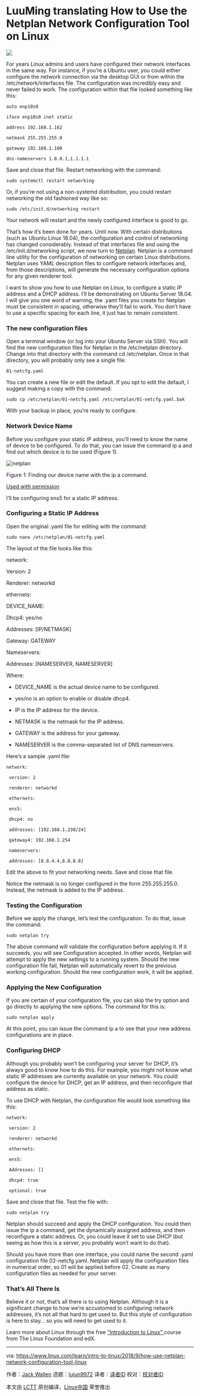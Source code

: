 LuuMing translating
How to Use the Netplan Network Configuration Tool on Linux
======

![](https://www.linux.com/sites/lcom/files/styles/rendered_file/public/netplan.jpg?itok=Gu_ZfNGa)

For years Linux admins and users have configured their network interfaces in the same way. For instance, if you’re a Ubuntu user, you could either configure the network connection via the desktop GUI or from within the /etc/network/interfaces file. The configuration was incredibly easy and never failed to work. The configuration within that file looked something like this:

```
auto enp10s0

iface enp10s0 inet static

address 192.168.1.162

netmask 255.255.255.0

gateway 192.168.1.100

dns-nameservers 1.0.0.1,1.1.1.1

```

Save and close that file. Restart networking with the command:

```
sudo systemctl restart networking

```

Or, if you’re not using a non-systemd distribution, you could restart networking the old fashioned way like so:

```
sudo /etc/init.d/networking restart

```

Your network will restart and the newly configured interface is good to go.

That’s how it’s been done for years. Until now. With certain distributions (such as Ubuntu Linux 18.04), the configuration and control of networking has changed considerably. Instead of that interfaces file and using the /etc/init.d/networking script, we now turn to [Netplan][1]. Netplan is a command line utility for the configuration of networking on certain Linux distributions. Netplan uses YAML description files to configure network interfaces and, from those descriptions, will generate the necessary configuration options for any given renderer tool.

I want to show you how to use Netplan on Linux, to configure a static IP address and a DHCP address. I’ll be demonstrating on Ubuntu Server 18.04. I will give you one word of warning, the .yaml files you create for Netplan must be consistent in spacing, otherwise they’ll fail to work. You don’t have to use a specific spacing for each line, it just has to remain consistent.

### The new configuration files

Open a terminal window (or log into your Ubuntu Server via SSH). You will find the new configuration files for Netplan in the /etc/netplan directory. Change into that directory with the command cd /etc/netplan. Once in that directory, you will probably only see a single file:

```
01-netcfg.yaml

```

You can create a new file or edit the default. If you opt to edit the default, I suggest making a copy with the command:

```
sudo cp /etc/netplan/01-netcfg.yaml /etc/netplan/01-netcfg.yaml.bak

```

With your backup in place, you’re ready to configure.

### Network Device Name

Before you configure your static IP address, you’ll need to know the name of device to be configured. To do that, you can issue the command ip a and find out which device is to be used (Figure 1).

![netplan][3]

Figure 1: Finding our device name with the ip a command.

[Used with permission][4]

I’ll be configuring ens5 for a static IP address.

### Configuring a Static IP Address

Open the original .yaml file for editing with the command:

```
sudo nano /etc/netplan/01-netcfg.yaml

```

The layout of the file looks like this:

network:

Version: 2

Renderer: networkd

ethernets:

DEVICE_NAME:

Dhcp4: yes/no

Addresses: [IP/NETMASK]

Gateway: GATEWAY

Nameservers:

Addresses: [NAMESERVER, NAMESERVER]

Where:

  * DEVICE_NAME is the actual device name to be configured.

  * yes/no is an option to enable or disable dhcp4.

  * IP is the IP address for the device.

  * NETMASK is the netmask for the IP address.

  * GATEWAY is the address for your gateway.

  * NAMESERVER is the comma-separated list of DNS nameservers.




Here’s a sample .yaml file:

```
network:

 version: 2

 renderer: networkd

 ethernets:

 ens5:

 dhcp4: no

 addresses: [192.168.1.230/24]

 gateway4: 192.168.1.254

 nameservers:

 addresses: [8.8.4.4,8.8.8.8]

```

Edit the above to fit your networking needs. Save and close that file.

Notice the netmask is no longer configured in the form 255.255.255.0. Instead, the netmask is added to the IP address.

### Testing the Configuration

Before we apply the change, let’s test the configuration. To do that, issue the command:

```
sudo netplan try

```

The above command will validate the configuration before applying it. If it succeeds, you will see Configuration accepted. In other words, Netplan will attempt to apply the new settings to a running system. Should the new configuration file fail, Netplan will automatically revert to the previous working configuration. Should the new configuration work, it will be applied.

### Applying the New Configuration

If you are certain of your configuration file, you can skip the try option and go directly to applying the new options. The command for this is:

```
sudo netplan apply

```

At this point, you can issue the command ip a to see that your new address configurations are in place.

### Configuring DHCP

Although you probably won’t be configuring your server for DHCP, it’s always good to know how to do this. For example, you might not know what static IP addresses are currently available on your network. You could configure the device for DHCP, get an IP address, and then reconfigure that address as static.

To use DHCP with Netplan, the configuration file would look something like this:

```
network:

 version: 2

 renderer: networkd

 ethernets:

 ens5:

 Addresses: []

 dhcp4: true

 optional: true

```

Save and close that file. Test the file with:

```
sudo netplan try

```

Netplan should succeed and apply the DHCP configuration. You could then issue the ip a command, get the dynamically assigned address, and then reconfigure a static address. Or, you could leave it set to use DHCP (but seeing as how this is a server, you probably won’t want to do that).

Should you have more than one interface, you could name the second .yaml configuration file 02-netcfg.yaml. Netplan will apply the configuration files in numerical order, so 01 will be applied before 02. Create as many configuration files as needed for your server.

### That’s All There Is

Believe it or not, that’s all there is to using Netplan. Although it is a significant change to how we’re accustomed to configuring network addresses, it’s not all that hard to get used to. But this style of configuration is here to stay… so you will need to get used to it.

Learn more about Linux through the free ["Introduction to Linux" ][5]course from The Linux Foundation and edX.

--------------------------------------------------------------------------------

via: https://www.linux.com/learn/intro-to-linux/2018/9/how-use-netplan-network-configuration-tool-linux

作者：[Jack Wallen][a]
选题：[lujun9972](https://github.com/lujun9972)
译者：[译者ID](https://github.com/译者ID)
校对：[校对者ID](https://github.com/校对者ID)

本文由 [LCTT](https://github.com/LCTT/TranslateProject) 原创编译，[Linux中国](https://linux.cn/) 荣誉推出

[a]: https://www.linux.com/users/jlwallen
[1]: https://netplan.io/
[3]: https://www.linux.com/sites/lcom/files/styles/rendered_file/public/netplan_1.jpg?itok=XuIsXWbV (netplan)
[4]: /licenses/category/used-permission
[5]: https://training.linuxfoundation.org/linux-courses/system-administration-training/introduction-to-linux
